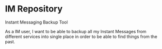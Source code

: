 # IM Repository
Instant Messaging Backup Tool 

As a IM user, I want to be able to backup all my Instant Messages from different services into single place in order to be able to find things from the past.
